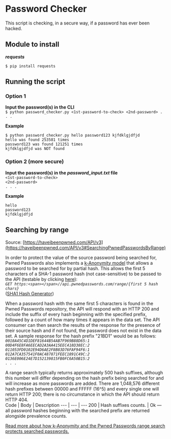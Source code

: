 # Password Checker

This script is checking, in a secure way, if a password has ever been hacked.

## Module to install
**_requests_**<br>
```
$ pip install requests
```

## Running the script
### Option 1
**Input the password(s) in the CLI**<br>
`$ python password_checker.py <1st-password-to-check> <2nd-password> . . .`

**Example**<br>
```
$ python password_checker.py hello password123 kjfdklgjdfjd
hello was found 253581 times
password123 was found 121251 times
kjfdklgjdfjd was NOT found
```

### Option 2 (more secure)
**Input the password(s) in the _password_input.txt_ file**<br>
`<1st-password-to-check>`<br>
`<2nd-password>`<br>
`. . .`<br>

**Example**<br>
```
hello
password123
kjfdklgjdfjd
```

## Searching by range
Source: [https://haveibeenpwned.com/API/v3](https://haveibeenpwned.com/API/v3#SearchingPwnedPasswordsByRange)

In order to protect the value of the source password being searched for, Pwned Passwords also implements a [k-Anonymity model](https://en.wikipedia.org/wiki/K-anonymity) that allows a password to be searched for by partial hash. This allows the first 5 characters of a SHA-1 password hash (not case-sensitive) to be passed to the API (testable by clicking [here](https://api.pwnedpasswords.com/range/21BD1)):<br>
*`GET https:<span></span>//api.pwnedpasswords.com/range/{first 5 hash chars}`*<br>
([SHA1 Hash Generator](https://passwordsgenerator.net/sha1-hash-generator/))

When a password hash with the same first 5 characters is found in the Pwned Passwords repository, the API will respond with an HTTP 200 and include the suffix of every hash beginning with the specified prefix, followed by a count of how many times it appears in the data set. The API consumer can then search the results of the response for the presence of their source hash and if not found, the password does not exist in the data set. A sample response for the hash prefix "21BD1" would be as follows:<br>
*`0018A45C4D1DEF81644B54AB7F969B88D65:1`*<br>
*`00D4F6E8FA6EECAD2A3AA415EEC418D38EC:2`*<br>
*`011053FD0102E94D6AE2F8B83D76FAF94F6:1`*<br>
*`012A7CA357541F0AC487871FEEC1891C49C:2`*<br>
*`0136E006E24E7D152139815FB0FC6A50B15:2`*<br>
*`. . .`*

A range search typically returns approximately 500 hash suffixes, although this number will differ depending on the hash prefix being searched for and will increase as more passwords are added. There are 1,048,576 different hash prefixes between 00000 and FFFFF (16^5) and every single one will return HTTP 200; there is no circumstance in which the API should return HTTP 404.<br>
Code | Body | Description
--- | --- | ---
200 | Hash suffixes counts. | Ok — all password hashes beginning with the searched prefix are returned alongside prevalence counts.


[Read more about how k-Anonymity and the Pwned Passwords range search protects searched passwords.](https://www.troyhunt.com/ive-just-launched-pwned-passwords-version-2/)

